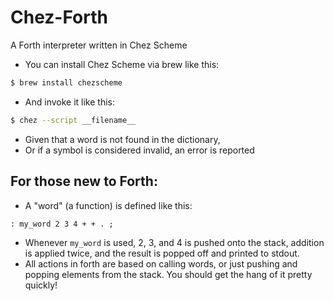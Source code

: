 # Chez-Forth
A Forth interpreter written in Chez Scheme

- You can install Chez Scheme via brew like this:
```bash
$ brew install chezscheme
```
- And invoke it like this:
```bash
$ chez --script __filename__
```
- Given that a word is not found in the dictionary, 
- Or if a symbol is considered invalid, an error is reported

## For those new to Forth:
- A "word" (a function) is defined like this:
```forth
: my_word 2 3 4 + + . ;
```
- Whenever ```my_word``` is used, 2, 3, and 4 is pushed onto the stack, addition is applied twice, and the result is popped off and printed to stdout.
- All actions in forth are based on calling words, or just pushing and popping elements from the stack. You should get the hang of it pretty quickly!
